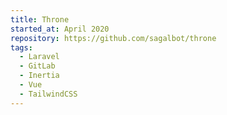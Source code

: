 ```yaml
---
title: Throne
started_at: April 2020
repository: https://github.com/sagalbot/throne
tags:
  - Laravel
  - GitLab
  - Inertia
  - Vue
  - TailwindCSS
---
```

